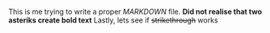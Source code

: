 This is me trying to write a proper _MARKDOWN_ file.
**Did not realise that two asteriks create bold text**
Lastly, lets see if ~~strikethrough~~ works
